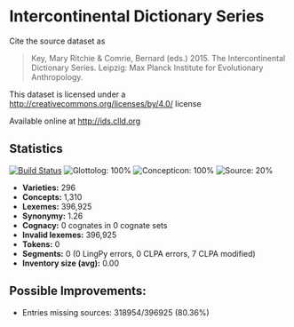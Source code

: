 # Intercontinental Dictionary Series

Cite the source dataset as

> Key, Mary Ritchie & Comrie, Bernard (eds.) 2015. The Intercontinental Dictionary Series. Leipzig: Max Planck Institute for Evolutionary Anthropology.

This dataset is licensed under a http://creativecommons.org/licenses/by/4.0/ license

Available online at http://ids.clld.org

## Statistics


[![Build Status](https://travis-ci.org/lexibank/ids.svg?branch=master)](https://travis-ci.org/lexibank/ids)
![Glottolog: 100%](https://img.shields.io/badge/Glottolog-100%25-brightgreen.svg "Glottolog: 100%")
![Concepticon: 100%](https://img.shields.io/badge/Concepticon-100%25-brightgreen.svg "Concepticon: 100%")
![Source: 20%](https://img.shields.io/badge/Source-20%25-red.svg "Source: 20%")

- **Varieties:** 296
- **Concepts:** 1,310
- **Lexemes:** 396,925
- **Synonymy:** 1.26
- **Cognacy:** 0 cognates in 0 cognate sets
- **Invalid lexemes:** 396,925
- **Tokens:** 0
- **Segments:** 0 (0 LingPy errors, 0 CLPA errors, 7 CLPA modified)
- **Inventory size (avg):** 0.00

## Possible Improvements:

- Entries missing sources: 318954/396925 (80.36%)

